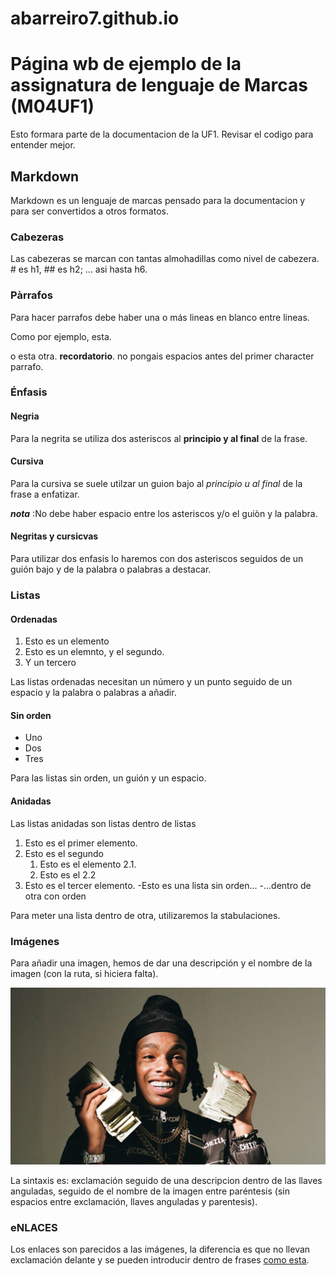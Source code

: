 # abarreiro7.github.io

# Página wb de ejemplo de la assignatura de lenguaje de Marcas (M04UF1)

Esto formara parte de la documentacion de la UF1. Revisar el codigo para entender mejor.

## Markdown

Markdown es un lenguaje de marcas pensado para la documentacion y para ser convertidos a otros formatos.

### Cabezeras

Las cabezeras se marcan con tantas almohadillas como nivel de cabezera. # es h1, ## es h2; ... asi hasta h6.

### Pàrrafos 

Para hacer parrafos debe haber una o más lineas en blanco entre lineas.

Como por ejemplo, esta.

o esta otra. **recordatorio**. no pongais espacios antes del primer character parrafo.

### Énfasis

#### Negria

Para la negrita se utiliza dos asteriscos al **principio y al final** de la frase.

#### Cursiva 

Para la cursiva se suele utilzar un guion bajo al _principio u al final_ de la frase a enfatizar.

**_nota_** :No debe haber espacio entre los asteriscos y/o el guiòn y la palabra.

#### Negritas y cursicvas

Para utilizar dos enfasis lo haremos con dos asteriscos seguidos de un guión bajo y de la palabra o palabras a destacar.


### Listas

#### Ordenadas

1. Esto es un elemento
2. Esto es un elemnto, y el segundo.
3. Y un tercero

Las listas ordenadas necesitan un número y un punto seguido de un espacio y la palabra o palabras a añadir.

#### Sin orden

- Uno
- Dos
- Tres

Para las listas sin orden, un guión y un espacio.

#### Anidadas

Las listas anidadas son listas dentro de listas 

1. Esto es el primer elemento.
2. Esto es el segundo
	1. Esto es el elemento 2.1.
	2. Esto es el 2.2
3. Esto es el tercer elemento.
	-Esto es una lista sin orden...
	-...dentro de otra con orden

Para meter una lista dentro de otra, utilizaremos la stabulaciones.

### Imágenes

Para añadir una imagen, hemos de dar una descripción y el nombre de la imagen (con la ruta, si hiciera falta).

![Meme de chems 2023 vs 2024](melly.jpg)

La sintaxis es: exclamación seguido de una descripcion dentro de las llaves anguladas, seguido de el nombre de la imagen entre paréntesis (sin espacios entre exclamación, llaves anguladas y parentesis).


### eNLACES

Los enlaces son parecidos a las imágenes, la diferencia es que no llevan exclamación delante y se pueden introducir dentro de frases [como esta](https://enti.cat).
